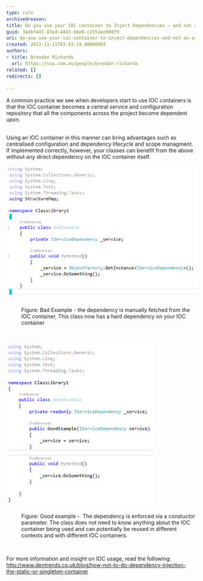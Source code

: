 ```yaml
---
type: rule
archivedreason: 
title: Do you use your IOC container to Inject Dependencies – and not as a singleton container
guid: 3a4bf441-83ed-4443-bbe6-c2551ee698f9
uri: do-you-use-your-ioc-container-to-inject-dependencies-and-not-as-a-singleton-container
created: 2013-11-11T03:53:14.0000000Z
authors:
- title: Brendan Richards
  url: https://ssw.com.au/people/brendan-richards
related: []
redirects: []

---
```



A common practice we see when developers start to use IOC containers is that the IOC container becomes a central service and configuration repository that all the components across the project become dependent upon.
<br><excerpt class='endintro'></excerpt><br>
<p>​Using an IOC container in this manner can bring advantages such as centralised configuration and dependency lifecycle and scope managment. If implemented correctly, however, your classes can benefit from the above without any direct dependency on the IOC container itself.</p><p><strong style="line-height:1.6;"></strong></p><img src="IOC_badexample.png" alt="IOC_badexample.png" style="margin:5px;" /><br><div><br><dd class="ssw15-rteElement-FigureBad">Figure: Bad Example - the dependency is manually fetched from the IOC container, This class now has a hard dependency on your IOC container</dd><p><br></p><p><img src="IOC_GoodExample.png" alt="IOC_GoodExample.png" style="margin:5px;" /><br></p><dd class="ssw15-rteElement-FigureGood">Figure: Good example -  The dependency is enforced via a constuctor parameter. The class does not need to know anything about the IOC container being used and can potentially be reused in different contexts and with different IOC containers. </dd><p> </p><p>For more information and insight on IOC usage, read the following: ​<a href="http://www.devtrends.co.uk/blog/how-not-to-do-dependency-injection-the-static-or-singleton-container">http://www.devtrends.co.uk/blog/how-not-to-do-dependency-injection-the-static-or-singleton-container</a>​</p></div>


